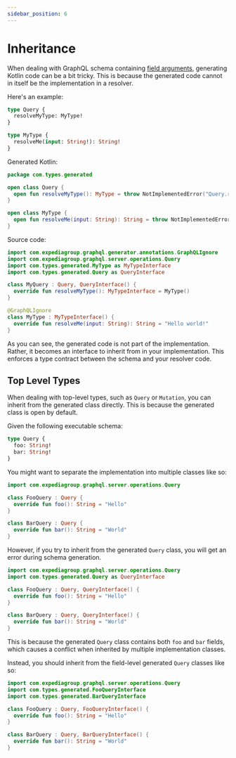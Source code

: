 ```yaml
---
sidebar_position: 6
---
```


# Inheritance

When dealing with GraphQL schema containing [field arguments](https://graphql.com/learn/arguments/),
generating Kotlin code can be a bit tricky. This is because the generated code cannot in itself be the implementation
in a resolver.

Here's an example:

```graphql
type Query {
  resolveMyType: MyType!
}

type MyType {
  resolveMe(input: String!): String!
}
```

Generated Kotlin:

```kotlin
package com.types.generated

open class Query {
  open fun resolveMyType(): MyType = throw NotImplementedError("Query.resolveMyType must be implemented.")
}

open class MyType {
  open fun resolveMe(input: String): String = throw NotImplementedError("MyType.resolveMe must be implemented.")
}
```

Source code:

```kotlin
import com.expediagroup.graphql.generator.annotations.GraphQLIgnore
import com.expediagroup.graphql.server.operations.Query
import com.types.generated.MyType as MyTypeInterface
import com.types.generated.Query as QueryInterface

class MyQuery : Query, QueryInterface() {
  override fun resolveMyType(): MyTypeInterface = MyType()
}

@GraphQLIgnore
class MyType : MyTypeInterface() {
  override fun resolveMe(input: String): String = "Hello world!"
}
```

As you can see, the generated code is not part of the implementation. Rather, it becomes an interface to inherit from in your implementation.
This enforces a type contract between the schema and your resolver code.

## Top Level Types

When dealing with top-level types, such as `Query` or `Mutation`, you can inherit from the generated class directly. This is because the generated class is open by default.

Given the following executable schema:

```graphql
type Query {
  foo: String!
  bar: String!
}
```

You might want to separate the implementation into multiple classes like so:

```kotlin
import com.expediagroup.graphql.server.operations.Query

class FooQuery : Query {
  override fun foo(): String = "Hello"
}

class BarQuery : Query {
  override fun bar(): String = "World"
}
```

However, if you try to inherit from the generated `Query` class, you will get an error during schema generation.

```kotlin
import com.expediagroup.graphql.server.operations.Query
import com.types.generated.Query as QueryInterface

class FooQuery : Query, QueryInterface() {
  override fun foo(): String = "Hello"
}

class BarQuery : Query, QueryInterface() {
  override fun bar(): String = "World"
}
```

This is because the generated `Query` class contains both `foo` and `bar` fields, which causes a conflict when inherited by multiple implementation classes.

Instead, you should inherit from the field-level generated `Query` classes like so:

```kotlin
import com.expediagroup.graphql.server.operations.Query
import com.types.generated.FooQueryInterface
import com.types.generated.BarQueryInterface

class FooQuery : Query, FooQueryInterface() {
  override fun foo(): String = "Hello"
}

class BarQuery : Query, BarQueryInterface() {
  override fun bar(): String = "World"
}
```
